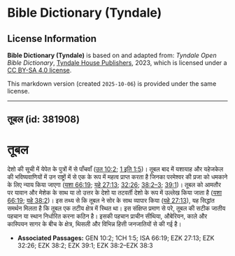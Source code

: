 # Bible Dictionary (Tyndale)

## License Information

**Bible Dictionary (Tyndale)** is based on and adapted from: _Tyndale Open Bible Dictionary_, [Tyndale House Publishers](https://tyndaleopenresources.com/), 2023, which is licensed under a [CC BY-SA 4.0 license](https://creativecommons.org/licenses/by-sa/4.0/legalcode.en).

This markdown version (created `2025-10-06`) is provided under the same license.



--------------------------------

## तूबल (id: 381908)

तूबल
====

देशो की सूची में येपेत के पुत्रों में से पाँचवाँ ([उत 10:2](https://ref.ly/Gen10:2); [1 इति 1:5](https://ref.ly/1Chr1:5))। तूबल बाद में यशायाह और यहेजकेल की भविष्यवाणियों में उन राष्ट्रों में से एक के रूप में महत्व प्राप्त करता है जिनका परमेश्वर की प्रजा को धमकाने के लिए न्याय किया जाएगा ([यशा 66:19](https://ref.ly/Isa66:19); [यहे 27:13](https://ref.ly/Ezek27:13); [32:26](https://ref.ly/Ezek32:26); [38:2–3](https://ref.ly/Ezek38:2-Ezek38:3); [39:1](https://ref.ly/Ezek39:1))। तूबल को आमतौर पर यावान और मेशेक के साथ या तो उत्तर के देशो या तटवर्ती देशो के रूप में उल्लेख किया जाता है ([यशा 66:19](https://ref.ly/Isa66:19); [यहे 38:2](https://ref.ly/Ezek38:2))। इस तथ्य से कि तूबल ने सोर के साथ व्यापार किया ([यहे 27:13](https://ref.ly/Ezek27:13)), यह सिद्धांत समर्थन मिलता है कि तूबल एक तटीय क्षेत्र में स्थित था। इस संक्षिप्त प्रमाण से परे, तूबल की सटीक जातीय पहचान या स्थान निर्धारित करना कठिन है। इसकी पहचान प्राचीन सीथिया, औबेरियन, काले और कास्पियन सागर के बीच के क्षेत्र, थिसली और विभिन्न हित्ती जनजातियों से की गई है।

* **Associated Passages:** GEN 10:2; 1CH 1:5; ISA 66:19; EZK 27:13; EZK 32:26; EZK 38:2; EZK 39:1; EZK 38:2–EZK 38:3

